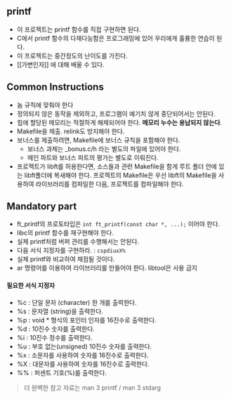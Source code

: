 ## printf
- 이 프로젝트는 printf 함수를 직접 구현하면 된다.
- C에서 printf 함수의 다재다능함은 프로그래밍에 있어 우리에게 훌륭한 연습이 된다. 
- 이 프로젝트는 중간정도의 난이도를 가진다.
- [[가변인자]] 에 대해 배울 수 있다.
## Common Instructions
- 놈 규칙에 맞춰야 한다
- 정의되지 않은 동작을 제외하고, 프로그램이 예기치 않게 중단되어서는 안된다. 
- 힙에 할당된 메모리는 적절하게 해제되어야 한다. **메모리 누수는 용납되지 않는다**.
- Makefile을 제출. relink도 방지해야 한다. 
- 보너스를 제출하려면, Makefile에 보너스 규칙을 포함해야 한다.
	- 보너스 과제는 _bonus.c/h 라는 별도의 파일에 있어야 한다.
	- 메인 파트와 보너스 파트의 평가는 별도로 이뤄진다. 
- 프로젝트가 libft를 허용한다면, 소스들과 관련 Makefile을 함게 루트 폴더 안에 있는 libft폴더에 복새해야 한다. 프로젝트의 Makefile은 우선 libft의 Makefile을 사용하여 라이브러리를 컴파일한 다음, 프로젝트를 컴파일해야 한다.
## Mandatory part
- ft_printf의 프로토타입은 `int ft_printf(const char *, ...);` 이어야 한다.
- libc의 printf 함수를 재구현해야 한다.
- 실제 printf처럼 버퍼 관리를 수행해서는 안된다.
- 다음 서식 지정자를 구현하라. : `cspdiuxX%`
- 실제 printf와 비교하여 채점될 것이다. 
- ar 명령어를 이용하여 라이브러리를 만들어야 한다. libtool은 사용 금지
#### 필요한 서식 지정자
- %c : 단일 문자 (character) 한 개를 출력한다.
- %s : 문자열 (string)을 출력한다.
- %p : void * 형식의 포인터 인자를 16진수로 출력한다.
- %d : 10진수 숫자를 출력한다.
- %i : 10진수 정수를 출력한다.
- %u : 부호 없는(unsigned) 10진수 숫자를 출력한다. 
- %x : 소문자를 사용하여 숫자를 16진수로 출력한다.
- %X : 대문자를 사용하여 숫자를 16진수로 출력한다.
- \%% : 퍼센트 기호(%)를 출력한다.
> 더 완벽한 참고 자료는 man 3 printf / man 3 stdarg
